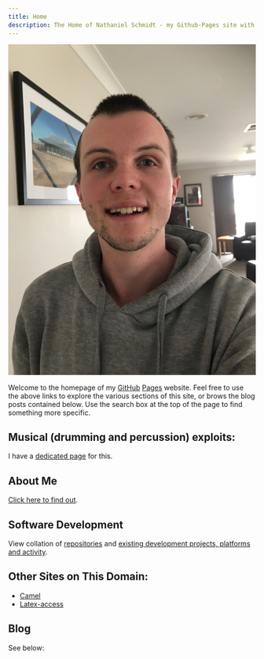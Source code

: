 ```yaml
---
title: Home
description: The Home of Nathaniel Schmidt - my Github-Pages site with blog, software projects and activity, affiliations, as well as some general info about some other things of personal interest.
---
```


![A picture of me](/assets/images/selfi.jpg)

Welcome to the homepage of my [GitHub](http://github.com) [Pages](http://github.io) website.  Feel free to use the above links to explore the various sections of this site, or brows the blog posts contained below.  Use the search box at the top of the page to find something more specific.

## Musical (drumming and percussion) exploits:
I have a [dedicated page](/percussio/) for this.

## About Me
[Click here to find out](/about/).

## Software Development
View collation of [repositories](/repos/) and [existing development projects, platforms and activity](/dev/).

## Other Sites on This Domain:
* [Camel](/camel/)
* [Latex-access](/latex-access.github.io/)

## Blog
See below:
